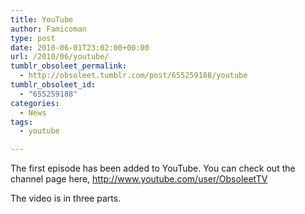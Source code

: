 ```yaml
---
title: YouTube
author: Famicoman
type: post
date: 2010-06-01T23:02:00+00:00
url: /2010/06/youtube/
tumblr_obsoleet_permalink:
  - http://obsoleet.tumblr.com/post/655259188/youtube
tumblr_obsoleet_id:
  - "655259188"
categories:
  - News
tags:
  - youtube

---
```

The first episode has been added to YouTube. You can check out the channel page here, [<http://www.youtube.com/user/ObsoleetTV>][1]

The video is in three parts.

 [1]: http://www.youtube.com/user/ObsoleetTV